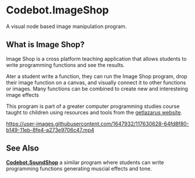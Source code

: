 # Codebot.ImageShop
A visual node based image manipulation program.

## What is Image Shop?
Image Shop is a cross platform teaching application that allows students to write programming functions and see the results.

Ater a student write a function, they can run the Image Shop program, drop their image function on a canvas, and visually connect it to other functions or images. Many functions can be combined to create new and interesteing image effects

This program is part of a greater computer programming studies course taught to children using resources and tools from the [getlazarus website](https://www.getlazarus.org/learn/).

https://user-images.githubusercontent.com/1647932/117630628-64fd8f80-b149-11eb-8fe4-a273e9706c47.mp4

## See Also

[**Codebot.SoundShop**](https://github.com/sysrpl/Codebot.SoundShop/) a similar program where students can write programming functions generating muscial effects and tone.
